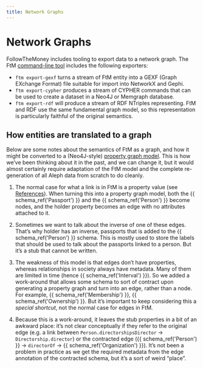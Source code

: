 ```yaml
---
title: Network Graphs
---
```


# Network Graphs

FollowTheMoney includes tooling to export data to a network graph. The FtM [command-line tool](cli.md) includes the following exporters:

* `ftm export-gexf` turns a stream of FtM entity into a GEXF (Graph EXchange Format) file suitable for import into NetworkX and Gephi.
* `ftm export-cypher` produces a stream of CYPHER commands that can be used to create a dataset in a Neo4J or Memgraph database.
* `ftm export-rdf` will produce a stream of RDF NTriples representing. FtM and RDF use the same fundamental graph model, so this representation is particularly faithful of the original semantics.

## How entities are translated to a graph

Below are some notes about the semantics of FtM as a graph, and how it might be converted to a (Neo4J-style) [property graph model](https://neo4j.com/blog/knowledge-graph/rdf-vs-property-graphs-knowledge-graphs/). This is how we’ve been thinking about it in the past, and we can change it, but it would almost certainly require adaptation of the FtM model and the complete re-generation of all Aleph data from scratch to do cleanly.

1. The normal case for what a link is in FtM is a property value (see [References](index.md#references)). When turning this into a property graph model, both the {{ schema_ref('Passport') }} and the {{ schema_ref('Person') }} become nodes, and the holder property becomes an edge with no attributes attached to it.

2. Sometimes we want to talk about the inverse of one of these edges. That’s why holder has an inverse, passports that is added to the {{ schema_ref('Person') }} schema. This is mostly used to store the labels that should be used to talk about the passports linked to a person. But it’s a stub that cannot be written.

3. The weakness of this model is that edges don’t have properties, whereas relationships in society always have metadata. Many of them are limited in time (hence {{ schema_ref('Interval') }}). So we added a work-around that allows some schema to sort of contract upon generating a property graph and turn into an edge, rather than a node. For example, {{ schema_ref('Membership') }}, {{ schema_ref('Ownership') }}. But it’s important to keep considering this a _special shortcut_, not the normal case for edges in FtM.

4. Because this is a work-around, it leaves the stub properties in a bit of an awkward place: it’s not clear conceptually if they refer to the original edge (e.g. a link between `Person.directorshipsDirector` → `Directorship.director`) or the contracted edge ({{ schema_ref('Person') }} → `directorOf` → {{ schema_ref('Organization') }}). It’s not been a problem in practice as we get the required metadata from the edge annotation of the contracted schema, but it’s a sort of weird “place”.
